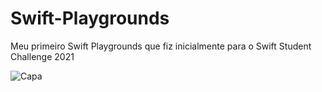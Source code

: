 # Swift-Playgrounds
 Meu primeiro Swift Playgrounds que fiz inicialmente para o Swift Student Challenge 2021

![Capa](https://imgur.com/nwDXnhd.png)
